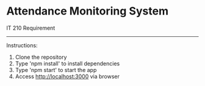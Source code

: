 # Attendance Monitoring System

IT 210 Requirement

* * *

Instructions:

1.  Clone the repository
2.  Type 'npm install' to install dependencies
3.  Type 'npm start' to start the app
4.  Access [http://localhost:3000](http://localhost:3000) via browser